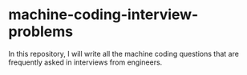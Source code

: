 # machine-coding-interview-problems
In this repository, I will write all the machine coding questions that are frequently asked in interviews from engineers.
